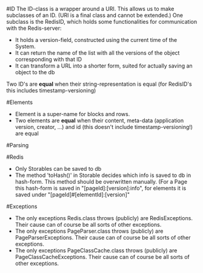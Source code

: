 #ID
The ID-class is a wrapper around a URI. This allows us to make subclasses of an ID. (URI is a final class and cannot be extended.)
One subclass is the RedisID, which holds some functionalities for communication with the Redis-server:

 - It holds a version-field, constructed using the current time of the System.
 - It can return the name of the list with all the versions of the object corresponding with that ID
 - It can transform a URL into a shorter form, suited for actually saving an object to the db
 
Two ID's are **equal** when their string-representation is equal (for RedisID's this includes timestamp-versioning)
 
#Elements
 - Element is a super-name for blocks and rows. 
 - Two elements are **equal** when their content, meta-data (application version, creator, ...) and id (this doesn't include timestamp-versioning!) are equal
  
#Parsing


#Redis
 - Only Storables can be saved to db
 - The method 'toHash()' in Storable decides which info is saved to db in hash-form. This method should be overwritten manually. (For a Page this hash-form is saved in "[pageId]:[version]:info", for elements it is saved under "[pageId]#[elementId]:[version]"


#Exceptions
 - The only exceptions Redis.class throws (publicly) are RedisExceptions. Their cause can of course be all sorts of other exceptions.
 - The only exceptions PageParser.class throws (publicly) are PageParserExceptions. Their cause can of course be all sorts of other exceptions.
 - The only exceptions PageClassCache.class throws (publicly) are PageClassCacheExceptions. Their cause can of course be all sorts of other exceptions.